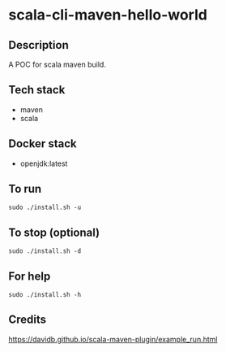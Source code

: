 # scala-cli-maven-hello-world

## Description
A POC for scala maven build.

## Tech stack
- maven
- scala

## Docker stack
- openjdk:latest

## To run
`sudo ./install.sh -u`

## To stop (optional)
`sudo ./install.sh -d`

## For help
`sudo ./install.sh -h`

## Credits
https://davidb.github.io/scala-maven-plugin/example_run.html
